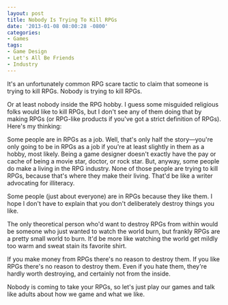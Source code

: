 ```yaml
---
layout: post
title: Nobody Is Trying To Kill RPGs
date: '2013-01-08 08:00:28 -0800'
categories:
- Games
tags:
- Game Design
- Let's All Be Friends
- Industry
---
```

It's an unfortunately common RPG scare tactic to claim that someone is trying to kill RPGs. Nobody is trying to kill RPGs.

Or at least nobody inside the RPG hobby. I guess some misguided religious folks would like to kill RPGs, but I don't see any of them doing that by making RPGs (or RPG-like products if you've got a strict definition of RPGs). Here's my thinking:

Some people are in RPGs as a job. Well, that's only half the story—you're only going to be in RPGs as a job if you're at least slightly in them as a hobby, most likely. Being a game designer doesn't exactly have the pay or cache of being a movie star, doctor, or rock star. But, anyway, some people do make a living in the RPG industry. None of those people are trying to kill RPGs, because that's where they make their living. That'd be like a writer advocating for illiteracy.

Some people (just about everyone) are in RPGs because they like them. I hope I don't have to explain that you don't deliberately destroy things you like.

The only theoretical person who'd want to destroy RPGs from within would be someone who just wanted to watch the world burn, but frankly RPGs are a pretty small world to burn. It'd be more like watching the world get mildly too warm and sweat stain its favorite shirt.

If you make money from RPGs there's no reason to destroy them. If you like RPGs there's no reason to destroy them. Even if you hate them, they're hardly worth destroying, and certainly not from the inside.

Nobody is coming to take your RPGs, so let's just play our games and talk like adults about how we game and what we like.